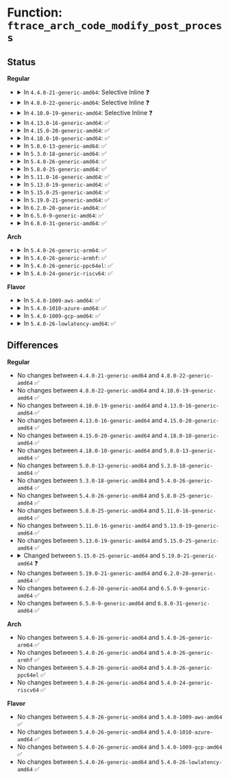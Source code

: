 # Function: <code>ftrace_arch_code_modify_post_process</code>

## Status
<b>Regular</b>
<ul>
<li>
<details>
<summary>In <code>4.4.0-21-generic-amd64</code>: Selective Inline ❓</summary>

```c
int ftrace_arch_code_modify_post_process()
```

```json
{
  "name": "ftrace_arch_code_modify_post_process",
  "collision_type": "Unique Global",
  "inline_type": "Selective",
  "funcs": [
    {
      "addr": 18446744071579217328,
      "name": "ftrace_arch_code_modify_post_process",
      "external": true,
      "loc": "arch/x86/kernel/ftrace.c:41",
      "file": "arch/x86/kernel/ftrace.c",
      "inline": "not declared, inlined",
      "caller_inline": [],
      "caller_func": []
    }
  ],
  "symbols": [
    {
      "addr": 18446744071579217328,
      "name": "ftrace_arch_code_modify_post_process",
      "section": ".text",
      "bind": "STB_GLOBAL",
      "size": 18
    }
  ]
}
```
</details>
</li>
<li>
<details>
<summary>In <code>4.8.0-22-generic-amd64</code>: Selective Inline ❓</summary>

```c
int ftrace_arch_code_modify_post_process()
```

```json
{
  "name": "ftrace_arch_code_modify_post_process",
  "collision_type": "Unique Global",
  "inline_type": "Selective",
  "funcs": [
    {
      "addr": 18446744071579217472,
      "name": "ftrace_arch_code_modify_post_process",
      "external": true,
      "loc": "arch/x86/kernel/ftrace.c:41",
      "file": "arch/x86/kernel/ftrace.c",
      "inline": "not declared, inlined",
      "caller_inline": [],
      "caller_func": [
        "kernel/trace/ftrace.c:ftrace_module_enable"
      ]
    }
  ],
  "symbols": [
    {
      "addr": 18446744071579217472,
      "name": "ftrace_arch_code_modify_post_process",
      "section": ".text",
      "bind": "STB_GLOBAL",
      "size": 18
    }
  ]
}
```
</details>
</li>
<li>
<details>
<summary>In <code>4.10.0-19-generic-amd64</code>: Selective Inline ❓</summary>

```c
int ftrace_arch_code_modify_post_process()
```

```json
{
  "name": "ftrace_arch_code_modify_post_process",
  "collision_type": "Unique Global",
  "inline_type": "Selective",
  "funcs": [
    {
      "addr": 18446744071579229312,
      "name": "ftrace_arch_code_modify_post_process",
      "external": true,
      "loc": "arch/x86/kernel/ftrace.c:41",
      "file": "arch/x86/kernel/ftrace.c",
      "inline": "not declared, inlined",
      "caller_inline": [],
      "caller_func": [
        "kernel/trace/ftrace.c:ftrace_module_enable"
      ]
    }
  ],
  "symbols": [
    {
      "addr": 18446744071579229312,
      "name": "ftrace_arch_code_modify_post_process",
      "section": ".text",
      "bind": "STB_GLOBAL",
      "size": 18
    }
  ]
}
```
</details>
</li>
<li>
<details>
<summary>In <code>4.13.0-16-generic-amd64</code>: ✅</summary>

```c
int ftrace_arch_code_modify_post_process()
```

```json
{
  "name": "ftrace_arch_code_modify_post_process",
  "collision_type": "Unique Global",
  "inline_type": "No",
  "funcs": [
    {
      "addr": 18446744071579226928,
      "name": "ftrace_arch_code_modify_post_process",
      "external": true,
      "loc": "arch/x86/kernel/ftrace.c:41",
      "file": "arch/x86/kernel/ftrace.c",
      "inline": "seen, unknown",
      "caller_inline": [],
      "caller_func": [
        "kernel/trace/ftrace.c:ftrace_module_enable"
      ]
    }
  ],
  "symbols": [
    {
      "addr": 18446744071579226928,
      "name": "ftrace_arch_code_modify_post_process",
      "section": ".text",
      "bind": "STB_GLOBAL",
      "size": 18
    }
  ]
}
```
</details>
</li>
<li>
<details>
<summary>In <code>4.15.0-20-generic-amd64</code>: ✅</summary>

```c
int ftrace_arch_code_modify_post_process()
```

```json
{
  "name": "ftrace_arch_code_modify_post_process",
  "collision_type": "Unique Global",
  "inline_type": "No",
  "funcs": [
    {
      "addr": 18446744071579242480,
      "name": "ftrace_arch_code_modify_post_process",
      "external": true,
      "loc": "arch/x86/kernel/ftrace.c:42",
      "file": "arch/x86/kernel/ftrace.c",
      "inline": "seen, unknown",
      "caller_inline": [],
      "caller_func": [
        "kernel/trace/ftrace.c:ftrace_module_enable"
      ]
    }
  ],
  "symbols": [
    {
      "addr": 18446744071579242480,
      "name": "ftrace_arch_code_modify_post_process",
      "section": ".text",
      "bind": "STB_GLOBAL",
      "size": 18
    }
  ]
}
```
</details>
</li>
<li>
<details>
<summary>In <code>4.18.0-10-generic-amd64</code>: ✅</summary>

```c
int ftrace_arch_code_modify_post_process()
```

```json
{
  "name": "ftrace_arch_code_modify_post_process",
  "collision_type": "Unique Global",
  "inline_type": "No",
  "funcs": [
    {
      "addr": 18446744071579255056,
      "name": "ftrace_arch_code_modify_post_process",
      "external": true,
      "loc": "arch/x86/kernel/ftrace.c:42",
      "file": "arch/x86/kernel/ftrace.c",
      "inline": "seen, unknown",
      "caller_inline": [],
      "caller_func": [
        "kernel/trace/ftrace.c:ftrace_module_enable"
      ]
    }
  ],
  "symbols": [
    {
      "addr": 18446744071579255056,
      "name": "ftrace_arch_code_modify_post_process",
      "section": ".text",
      "bind": "STB_GLOBAL",
      "size": 18
    }
  ]
}
```
</details>
</li>
<li>
<details>
<summary>In <code>5.0.0-13-generic-amd64</code>: ✅</summary>

```c
int ftrace_arch_code_modify_post_process()
```

```json
{
  "name": "ftrace_arch_code_modify_post_process",
  "collision_type": "Unique Global",
  "inline_type": "No",
  "funcs": [
    {
      "addr": 18446744071579278784,
      "name": "ftrace_arch_code_modify_post_process",
      "external": true,
      "loc": "arch/x86/kernel/ftrace.c:42",
      "file": "arch/x86/kernel/ftrace.c",
      "inline": "seen, unknown",
      "caller_inline": [],
      "caller_func": [
        "kernel/trace/ftrace.c:ftrace_module_enable"
      ]
    }
  ],
  "symbols": [
    {
      "addr": 18446744071579278784,
      "name": "ftrace_arch_code_modify_post_process",
      "section": ".text",
      "bind": "STB_GLOBAL",
      "size": 18
    }
  ]
}
```
</details>
</li>
<li>
<details>
<summary>In <code>5.3.0-18-generic-amd64</code>: ✅</summary>

```c
int ftrace_arch_code_modify_post_process()
```

```json
{
  "name": "ftrace_arch_code_modify_post_process",
  "collision_type": "Unique Global",
  "inline_type": "No",
  "funcs": [
    {
      "addr": 18446744071579293296,
      "name": "ftrace_arch_code_modify_post_process",
      "external": true,
      "loc": "arch/x86/kernel/ftrace.c:51",
      "file": "arch/x86/kernel/ftrace.c",
      "inline": "seen, unknown",
      "caller_inline": [],
      "caller_func": [
        "kernel/trace/ftrace.c:ftrace_module_enable"
      ]
    }
  ],
  "symbols": [
    {
      "addr": 18446744071579293296,
      "name": "ftrace_arch_code_modify_post_process",
      "section": ".text",
      "bind": "STB_GLOBAL",
      "size": 30
    }
  ]
}
```
</details>
</li>
<li>
<details>
<summary>In <code>5.4.0-26-generic-amd64</code>: ✅</summary>

```c
int ftrace_arch_code_modify_post_process()
```

```json
{
  "name": "ftrace_arch_code_modify_post_process",
  "collision_type": "Unique Global",
  "inline_type": "No",
  "funcs": [
    {
      "addr": 18446744071579298928,
      "name": "ftrace_arch_code_modify_post_process",
      "external": true,
      "loc": "arch/x86/kernel/ftrace.c:51",
      "file": "arch/x86/kernel/ftrace.c",
      "inline": "seen, unknown",
      "caller_inline": [],
      "caller_func": [
        "kernel/trace/ftrace.c:ftrace_module_enable"
      ]
    }
  ],
  "symbols": [
    {
      "addr": 18446744071579298928,
      "name": "ftrace_arch_code_modify_post_process",
      "section": ".text",
      "bind": "STB_GLOBAL",
      "size": 30
    }
  ]
}
```
</details>
</li>
<li>
<details>
<summary>In <code>5.8.0-25-generic-amd64</code>: ✅</summary>

```c
int ftrace_arch_code_modify_post_process()
```

```json
{
  "name": "ftrace_arch_code_modify_post_process",
  "collision_type": "Unique Global",
  "inline_type": "No",
  "funcs": [
    {
      "addr": 18446744071579328608,
      "name": "ftrace_arch_code_modify_post_process",
      "external": true,
      "loc": "arch/x86/kernel/ftrace.c:53",
      "file": "arch/x86/kernel/ftrace.c",
      "inline": "seen, unknown",
      "caller_inline": [],
      "caller_func": [
        "kernel/trace/ftrace.c:ftrace_module_enable"
      ]
    }
  ],
  "symbols": [
    {
      "addr": 18446744071579328608,
      "name": "ftrace_arch_code_modify_post_process",
      "section": ".text",
      "bind": "STB_GLOBAL",
      "size": 35
    }
  ]
}
```
</details>
</li>
<li>
<details>
<summary>In <code>5.11.0-16-generic-amd64</code>: ✅</summary>

```c
int ftrace_arch_code_modify_post_process()
```

```json
{
  "name": "ftrace_arch_code_modify_post_process",
  "collision_type": "Unique Global",
  "inline_type": "No",
  "funcs": [
    {
      "addr": 18446744071579330192,
      "name": "ftrace_arch_code_modify_post_process",
      "external": true,
      "loc": "arch/x86/kernel/ftrace.c:53",
      "file": "arch/x86/kernel/ftrace.c",
      "inline": "seen, unknown",
      "caller_inline": [],
      "caller_func": [
        "kernel/trace/ftrace.c:ftrace_module_enable"
      ]
    }
  ],
  "symbols": [
    {
      "addr": 18446744071579330192,
      "name": "ftrace_arch_code_modify_post_process",
      "section": ".text",
      "bind": "STB_GLOBAL",
      "size": 35
    }
  ]
}
```
</details>
</li>
<li>
<details>
<summary>In <code>5.13.0-19-generic-amd64</code>: ✅</summary>

```c
int ftrace_arch_code_modify_post_process()
```

```json
{
  "name": "ftrace_arch_code_modify_post_process",
  "collision_type": "Unique Global",
  "inline_type": "No",
  "funcs": [
    {
      "addr": 18446744071579332880,
      "name": "ftrace_arch_code_modify_post_process",
      "external": true,
      "loc": "arch/x86/kernel/ftrace.c:53",
      "file": "arch/x86/kernel/ftrace.c",
      "inline": "seen, unknown",
      "caller_inline": [],
      "caller_func": [
        "kernel/trace/ftrace.c:ftrace_module_enable"
      ]
    }
  ],
  "symbols": [
    {
      "addr": 18446744071579332880,
      "name": "ftrace_arch_code_modify_post_process",
      "section": ".text",
      "bind": "STB_GLOBAL",
      "size": 35
    }
  ]
}
```
</details>
</li>
<li>
<details>
<summary>In <code>5.15.0-25-generic-amd64</code>: ✅</summary>

```c
int ftrace_arch_code_modify_post_process()
```

```json
{
  "name": "ftrace_arch_code_modify_post_process",
  "collision_type": "Unique Global",
  "inline_type": "No",
  "funcs": [
    {
      "addr": 18446744071579388144,
      "name": "ftrace_arch_code_modify_post_process",
      "external": true,
      "loc": "arch/x86/kernel/ftrace.c:53",
      "file": "arch/x86/kernel/ftrace.c",
      "inline": "seen, unknown",
      "caller_inline": [],
      "caller_func": [
        "kernel/trace/ftrace.c:ftrace_module_enable"
      ]
    }
  ],
  "symbols": [
    {
      "addr": 18446744071579388144,
      "name": "ftrace_arch_code_modify_post_process",
      "section": ".text",
      "bind": "STB_GLOBAL",
      "size": 35
    }
  ]
}
```
</details>
</li>
<li>
<details>
<summary>In <code>5.19.0-21-generic-amd64</code>: ✅</summary>

```c
void ftrace_arch_code_modify_post_process()
```

```json
{
  "name": "ftrace_arch_code_modify_post_process",
  "collision_type": "Unique Global",
  "inline_type": "No",
  "funcs": [
    {
      "addr": 18446744071579454016,
      "name": "ftrace_arch_code_modify_post_process",
      "external": true,
      "loc": "arch/x86/kernel/ftrace.c:52",
      "file": "arch/x86/kernel/ftrace.c",
      "inline": "seen, unknown",
      "caller_inline": [],
      "caller_func": [
        "kernel/trace/ftrace.c:ftrace_enable_sysctl",
        "kernel/trace/ftrace.c:ftrace_no_pid_open",
        "kernel/trace/ftrace.c:ftrace_pid_open",
        "kernel/trace/ftrace.c:ftrace_module_enable",
        "kernel/trace/ftrace.c:unregister_ftrace_function_probe_func",
        "kernel/trace/ftrace.c:ftrace_hash_move_and_update_ops",
        "kernel/trace/ftrace.c:ftrace_hash_move_and_update_ops",
        "kernel/trace/ftrace.c:ftrace_startup"
      ]
    }
  ],
  "symbols": [
    {
      "addr": 18446744071579454016,
      "name": "ftrace_arch_code_modify_post_process",
      "section": ".text",
      "bind": "STB_GLOBAL",
      "size": 39
    }
  ]
}
```
</details>
</li>
<li>
<details>
<summary>In <code>6.2.0-20-generic-amd64</code>: ✅</summary>

```c
void ftrace_arch_code_modify_post_process()
```

```json
{
  "name": "ftrace_arch_code_modify_post_process",
  "collision_type": "Unique Global",
  "inline_type": "No",
  "funcs": [
    {
      "addr": 18446744071579542608,
      "name": "ftrace_arch_code_modify_post_process",
      "external": true,
      "loc": "arch/x86/kernel/ftrace.c:52",
      "file": "arch/x86/kernel/ftrace.c",
      "inline": "seen, unknown",
      "caller_inline": [],
      "caller_func": [
        "kernel/trace/ftrace.c:ftrace_enable_sysctl",
        "kernel/trace/ftrace.c:ftrace_no_pid_open",
        "kernel/trace/ftrace.c:ftrace_pid_open",
        "kernel/trace/ftrace.c:ftrace_module_enable",
        "kernel/trace/ftrace.c:unregister_ftrace_function_probe_func",
        "kernel/trace/ftrace.c:ftrace_hash_move_and_update_ops",
        "kernel/trace/ftrace.c:ftrace_hash_move_and_update_ops",
        "kernel/trace/ftrace.c:ftrace_startup"
      ]
    }
  ],
  "symbols": [
    {
      "addr": 18446744071579542608,
      "name": "ftrace_arch_code_modify_post_process",
      "section": ".text",
      "bind": "STB_GLOBAL",
      "size": 39
    }
  ]
}
```
</details>
</li>
<li>
<details>
<summary>In <code>6.5.0-9-generic-amd64</code>: ✅</summary>

```c
void ftrace_arch_code_modify_post_process()
```

```json
{
  "name": "ftrace_arch_code_modify_post_process",
  "collision_type": "Unique Global",
  "inline_type": "No",
  "funcs": [
    {
      "addr": 18446744071579555856,
      "name": "ftrace_arch_code_modify_post_process",
      "external": true,
      "loc": "arch/x86/kernel/ftrace.c:52",
      "file": "arch/x86/kernel/ftrace.c",
      "inline": "seen, unknown",
      "caller_inline": [],
      "caller_func": [
        "kernel/trace/ftrace.c:ftrace_enable_sysctl",
        "kernel/trace/ftrace.c:ftrace_no_pid_open",
        "kernel/trace/ftrace.c:ftrace_pid_open",
        "kernel/trace/ftrace.c:ftrace_module_enable",
        "kernel/trace/ftrace.c:unregister_ftrace_function_probe_func",
        "kernel/trace/ftrace.c:ftrace_hash_move_and_update_ops",
        "kernel/trace/ftrace.c:ftrace_hash_move_and_update_ops",
        "kernel/trace/ftrace.c:ftrace_startup"
      ]
    }
  ],
  "symbols": [
    {
      "addr": 18446744071579555856,
      "name": "ftrace_arch_code_modify_post_process",
      "section": ".text",
      "bind": "STB_GLOBAL",
      "size": 39
    }
  ]
}
```
</details>
</li>
<li>
<details>
<summary>In <code>6.8.0-31-generic-amd64</code>: ✅</summary>

```c
void ftrace_arch_code_modify_post_process()
```

```json
{
  "name": "ftrace_arch_code_modify_post_process",
  "collision_type": "Unique Global",
  "inline_type": "No",
  "funcs": [
    {
      "addr": 18446744071579583376,
      "name": "ftrace_arch_code_modify_post_process",
      "external": true,
      "loc": "arch/x86/kernel/ftrace.c:52",
      "file": "arch/x86/kernel/ftrace.c",
      "inline": "seen, unknown",
      "caller_inline": [],
      "caller_func": [
        "kernel/trace/ftrace.c:ftrace_enable_sysctl",
        "kernel/trace/ftrace.c:ftrace_no_pid_open",
        "kernel/trace/ftrace.c:ftrace_pid_open",
        "kernel/trace/ftrace.c:ftrace_module_enable",
        "kernel/trace/ftrace.c:unregister_ftrace_function_probe_func",
        "kernel/trace/ftrace.c:ftrace_hash_move_and_update_ops",
        "kernel/trace/ftrace.c:ftrace_hash_move_and_update_ops",
        "kernel/trace/ftrace.c:ftrace_startup"
      ]
    }
  ],
  "symbols": [
    {
      "addr": 18446744071579583376,
      "name": "ftrace_arch_code_modify_post_process",
      "section": ".text",
      "bind": "STB_GLOBAL",
      "size": 39
    }
  ]
}
```
</details>
</li>
</ul>
<b>Arch</b>
<ul>
<li>
<details>
<summary>In <code>5.4.0-26-generic-arm64</code>: ✅</summary>

```c
int ftrace_arch_code_modify_post_process()
```

```json
{
  "name": "ftrace_arch_code_modify_post_process",
  "collision_type": "Unique Global",
  "inline_type": "No",
  "funcs": [
    {
      "addr": 0,
      "name": "ftrace_arch_code_modify_post_process",
      "external": true,
      "loc": "kernel/trace/ftrace.c:2526",
      "file": "kernel/trace/ftrace.c",
      "inline": "seen, unknown",
      "caller_inline": [],
      "caller_func": [
        "kernel/trace/ftrace.c:ftrace_module_enable"
      ]
    }
  ],
  "symbols": [
    {
      "addr": 18446603336491806008,
      "name": "ftrace_arch_code_modify_post_process",
      "section": ".text",
      "bind": "STB_WEAK",
      "size": 8
    }
  ]
}
```
</details>
</li>
<li>
<details>
<summary>In <code>5.4.0-26-generic-armhf</code>: ✅</summary>

```c
int ftrace_arch_code_modify_post_process()
```

```json
{
  "name": "ftrace_arch_code_modify_post_process",
  "collision_type": "Unique Global",
  "inline_type": "No",
  "funcs": [
    {
      "addr": 3224456736,
      "name": "ftrace_arch_code_modify_post_process",
      "external": true,
      "loc": "arch/arm/kernel/ftrace.c:66",
      "file": "arch/arm/kernel/ftrace.c",
      "inline": "seen, unknown",
      "caller_inline": [],
      "caller_func": [
        "kernel/trace/ftrace.c:ftrace_module_enable"
      ]
    }
  ],
  "symbols": [
    {
      "addr": 3224456736,
      "name": "ftrace_arch_code_modify_post_process",
      "section": ".text",
      "bind": "STB_GLOBAL",
      "size": 28
    }
  ]
}
```
</details>
</li>
<li>
<details>
<summary>In <code>5.4.0-26-generic-ppc64el</code>: ✅</summary>

```c
int ftrace_arch_code_modify_post_process()
```

```json
{
  "name": "ftrace_arch_code_modify_post_process",
  "collision_type": "Unique Global",
  "inline_type": "No",
  "funcs": [
    {
      "addr": 13835058055284862288,
      "name": "ftrace_arch_code_modify_post_process",
      "external": true,
      "loc": "kernel/trace/ftrace.c:2526",
      "file": "kernel/trace/ftrace.c",
      "inline": "seen, unknown",
      "caller_inline": [],
      "caller_func": [
        "kernel/trace/ftrace.c:ftrace_module_enable"
      ]
    }
  ],
  "symbols": [
    {
      "addr": 13835058055284862288,
      "name": "ftrace_arch_code_modify_post_process",
      "section": ".text",
      "bind": "STB_WEAK",
      "size": 8
    }
  ]
}
```
</details>
</li>
<li>
<details>
<summary>In <code>5.4.0-24-generic-riscv64</code>: ✅</summary>

```c
int ftrace_arch_code_modify_post_process()
```

```json
{
  "name": "ftrace_arch_code_modify_post_process",
  "collision_type": "Unique Global",
  "inline_type": "No",
  "funcs": [
    {
      "addr": 0,
      "name": "ftrace_arch_code_modify_post_process",
      "external": true,
      "loc": "kernel/trace/ftrace.c:2526",
      "file": "kernel/trace/ftrace.c",
      "inline": "seen, unknown",
      "caller_inline": [],
      "caller_func": [
        "kernel/trace/ftrace.c:ftrace_module_enable"
      ]
    }
  ],
  "symbols": [
    {
      "addr": 18446743936272117904,
      "name": "ftrace_arch_code_modify_post_process",
      "section": ".text",
      "bind": "STB_WEAK",
      "size": 14
    }
  ]
}
```
</details>
</li>
</ul>
<b>Flavor</b>
<ul>
<li>
<details>
<summary>In <code>5.4.0-1009-aws-amd64</code>: ✅</summary>

```c
int ftrace_arch_code_modify_post_process()
```

```json
{
  "name": "ftrace_arch_code_modify_post_process",
  "collision_type": "Unique Global",
  "inline_type": "No",
  "funcs": [
    {
      "addr": 18446744071579294736,
      "name": "ftrace_arch_code_modify_post_process",
      "external": true,
      "loc": "arch/x86/kernel/ftrace.c:51",
      "file": "arch/x86/kernel/ftrace.c",
      "inline": "seen, unknown",
      "caller_inline": [],
      "caller_func": [
        "kernel/trace/ftrace.c:ftrace_module_enable"
      ]
    }
  ],
  "symbols": [
    {
      "addr": 18446744071579294736,
      "name": "ftrace_arch_code_modify_post_process",
      "section": ".text",
      "bind": "STB_GLOBAL",
      "size": 30
    }
  ]
}
```
</details>
</li>
<li>
<details>
<summary>In <code>5.4.0-1010-azure-amd64</code>: ✅</summary>

```c
int ftrace_arch_code_modify_post_process()
```

```json
{
  "name": "ftrace_arch_code_modify_post_process",
  "collision_type": "Unique Global",
  "inline_type": "No",
  "funcs": [
    {
      "addr": 18446744071579230256,
      "name": "ftrace_arch_code_modify_post_process",
      "external": true,
      "loc": "arch/x86/kernel/ftrace.c:51",
      "file": "arch/x86/kernel/ftrace.c",
      "inline": "seen, unknown",
      "caller_inline": [],
      "caller_func": [
        "kernel/trace/ftrace.c:ftrace_module_enable"
      ]
    }
  ],
  "symbols": [
    {
      "addr": 18446744071579230256,
      "name": "ftrace_arch_code_modify_post_process",
      "section": ".text",
      "bind": "STB_GLOBAL",
      "size": 30
    }
  ]
}
```
</details>
</li>
<li>
<details>
<summary>In <code>5.4.0-1009-gcp-amd64</code>: ✅</summary>

```c
int ftrace_arch_code_modify_post_process()
```

```json
{
  "name": "ftrace_arch_code_modify_post_process",
  "collision_type": "Unique Global",
  "inline_type": "No",
  "funcs": [
    {
      "addr": 18446744071579295936,
      "name": "ftrace_arch_code_modify_post_process",
      "external": true,
      "loc": "arch/x86/kernel/ftrace.c:51",
      "file": "arch/x86/kernel/ftrace.c",
      "inline": "seen, unknown",
      "caller_inline": [],
      "caller_func": [
        "kernel/trace/ftrace.c:ftrace_module_enable"
      ]
    }
  ],
  "symbols": [
    {
      "addr": 18446744071579295936,
      "name": "ftrace_arch_code_modify_post_process",
      "section": ".text",
      "bind": "STB_GLOBAL",
      "size": 30
    }
  ]
}
```
</details>
</li>
<li>
<details>
<summary>In <code>5.4.0-26-lowlatency-amd64</code>: ✅</summary>

```c
int ftrace_arch_code_modify_post_process()
```

```json
{
  "name": "ftrace_arch_code_modify_post_process",
  "collision_type": "Unique Global",
  "inline_type": "No",
  "funcs": [
    {
      "addr": 18446744071579304768,
      "name": "ftrace_arch_code_modify_post_process",
      "external": true,
      "loc": "arch/x86/kernel/ftrace.c:51",
      "file": "arch/x86/kernel/ftrace.c",
      "inline": "seen, unknown",
      "caller_inline": [],
      "caller_func": [
        "kernel/trace/ftrace.c:ftrace_module_enable"
      ]
    }
  ],
  "symbols": [
    {
      "addr": 18446744071579304768,
      "name": "ftrace_arch_code_modify_post_process",
      "section": ".text",
      "bind": "STB_GLOBAL",
      "size": 30
    }
  ]
}
```
</details>
</li>
</ul>

## Differences
<b>Regular</b>
<ul>
<li>
No changes between <code>4.4.0-21-generic-amd64</code> and <code>4.8.0-22-generic-amd64</code> ✅
</li>
<li>
No changes between <code>4.8.0-22-generic-amd64</code> and <code>4.10.0-19-generic-amd64</code> ✅
</li>
<li>
No changes between <code>4.10.0-19-generic-amd64</code> and <code>4.13.0-16-generic-amd64</code> ✅
</li>
<li>
No changes between <code>4.13.0-16-generic-amd64</code> and <code>4.15.0-20-generic-amd64</code> ✅
</li>
<li>
No changes between <code>4.15.0-20-generic-amd64</code> and <code>4.18.0-10-generic-amd64</code> ✅
</li>
<li>
No changes between <code>4.18.0-10-generic-amd64</code> and <code>5.0.0-13-generic-amd64</code> ✅
</li>
<li>
No changes between <code>5.0.0-13-generic-amd64</code> and <code>5.3.0-18-generic-amd64</code> ✅
</li>
<li>
No changes between <code>5.3.0-18-generic-amd64</code> and <code>5.4.0-26-generic-amd64</code> ✅
</li>
<li>
No changes between <code>5.4.0-26-generic-amd64</code> and <code>5.8.0-25-generic-amd64</code> ✅
</li>
<li>
No changes between <code>5.8.0-25-generic-amd64</code> and <code>5.11.0-16-generic-amd64</code> ✅
</li>
<li>
No changes between <code>5.11.0-16-generic-amd64</code> and <code>5.13.0-19-generic-amd64</code> ✅
</li>
<li>
No changes between <code>5.13.0-19-generic-amd64</code> and <code>5.15.0-25-generic-amd64</code> ✅
</li>
<li>
<details>
<summary>Changed between <code>5.15.0-25-generic-amd64</code> and <code>5.19.0-21-generic-amd64</code> ❓</summary>
<ul>
<li>
<b>Return type changed. </b>
<code>int</code> ➡️ <code>void</code>
</li>
</ul>
</details>
</li>
<li>
No changes between <code>5.19.0-21-generic-amd64</code> and <code>6.2.0-20-generic-amd64</code> ✅
</li>
<li>
No changes between <code>6.2.0-20-generic-amd64</code> and <code>6.5.0-9-generic-amd64</code> ✅
</li>
<li>
No changes between <code>6.5.0-9-generic-amd64</code> and <code>6.8.0-31-generic-amd64</code> ✅
</li>
</ul>
<b>Arch</b>
<ul>
<li>
No changes between <code>5.4.0-26-generic-amd64</code> and <code>5.4.0-26-generic-arm64</code> ✅
</li>
<li>
No changes between <code>5.4.0-26-generic-amd64</code> and <code>5.4.0-26-generic-armhf</code> ✅
</li>
<li>
No changes between <code>5.4.0-26-generic-amd64</code> and <code>5.4.0-26-generic-ppc64el</code> ✅
</li>
<li>
No changes between <code>5.4.0-26-generic-amd64</code> and <code>5.4.0-24-generic-riscv64</code> ✅
</li>
</ul>
<b>Flavor</b>
<ul>
<li>
No changes between <code>5.4.0-26-generic-amd64</code> and <code>5.4.0-1009-aws-amd64</code> ✅
</li>
<li>
No changes between <code>5.4.0-26-generic-amd64</code> and <code>5.4.0-1010-azure-amd64</code> ✅
</li>
<li>
No changes between <code>5.4.0-26-generic-amd64</code> and <code>5.4.0-1009-gcp-amd64</code> ✅
</li>
<li>
No changes between <code>5.4.0-26-generic-amd64</code> and <code>5.4.0-26-lowlatency-amd64</code> ✅
</li>
</ul>
